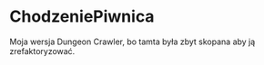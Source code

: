 # ChodzeniePiwnica
 Moja wersja Dungeon Crawler, bo tamta była zbyt skopana aby ją zrefaktoryzować.
